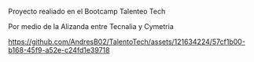 Proyecto realiado en el Bootcamp Talenteo Tech

Por medio de la Alizanda entre Tecnalia y Cymetria



https://github.com/AndresB02/TalentoTech/assets/121634224/57cf1b00-b168-45f9-a52e-c24fd1e39718

